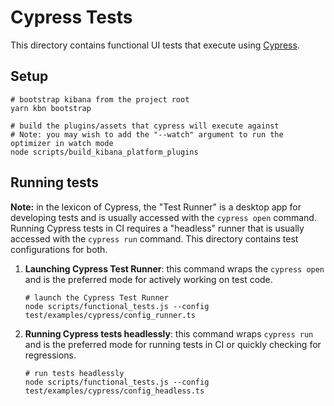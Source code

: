 # Cypress Tests

This directory contains functional UI tests that execute using [Cypress](https://www.cypress.io/).

## Setup

```shell
# bootstrap kibana from the project root
yarn kbn bootstrap

# build the plugins/assets that cypress will execute against
# Note: you may wish to add the "--watch" argument to run the optimizer in watch mode
node scripts/build_kibana_platform_plugins
```

## Running tests

**Note:** in the lexicon of Cypress, the "Test Runner" is a desktop app for developing tests and is usually
accessed with the `cypress open` command. Running Cypress tests in CI requires a "headless" runner that is
usually accessed with the `cypress run` command. This directory contains test configurations for both.

1. **Launching Cypress Test Runner**: this command wraps the `cypress open` and is the preferred mode for
   actively working on test code.

    ```shell
    # launch the Cypress Test Runner
    node scripts/functional_tests.js --config test/examples/cypress/config_runner.ts
    ```

2. **Running Cypress tests headlessly**: this command wraps `cypress run` and is the preferred mode for running
   tests in CI or quickly checking for regressions.

    ```shell
    # run tests headlessly
    node scripts/functional_tests.js --config test/examples/cypress/config_headless.ts
    ```
